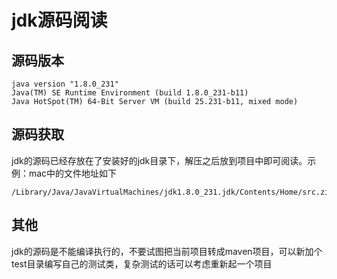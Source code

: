 # jdk源码阅读

## 源码版本

```
java version "1.8.0_231"
Java(TM) SE Runtime Environment (build 1.8.0_231-b11)
Java HotSpot(TM) 64-Bit Server VM (build 25.231-b11, mixed mode)
```
## 源码获取
jdk的源码已经存放在了安装好的jdk目录下，解压之后放到项目中即可阅读。示例：mac中的文件地址如下
```
/Library/Java/JavaVirtualMachines/jdk1.8.0_231.jdk/Contents/Home/src.zip
```

## 其他
jdk的源码是不能编译执行的，不要试图把当前项目转成maven项目，可以新加个test目录编写自己的测试类，复杂测试的话可以考虑重新起一个项目



